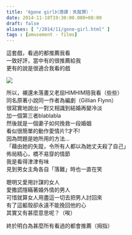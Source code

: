 ```yaml
---
title: '《gone girl》（港譯：失蹤罪）'
date: 2014-11-18T19:30:00.000+08:00
draft: false
aliases: [ "/2014/11/gone-girl.html" ]
tags : [amusement - films]
---
```


這套戲，看過的都推薦我看  
一致好評，當中有的很推薦給我  
更有的說是很適合我看的戲  

![](/images/gonegirl.jpg)

所以，襯還未落畫又老屈HIMHIM陪我看（些些）  
同名原著小說同一作者為編劇（Gillian Flynn）  
很寫實地說出一對又相識到結婚再變冷淡  
加一個第三者blablabla  
然後就是一個妻子如何挽救一段婚姻  
看似很簡單的動作愛情片?才不!  
因為問題是她所用的方法…  
「藉由她的失蹤，令所有人都以為她丈夫殺了自己」  
佈局精心，橋不易穿的情節  
我是看得津津有味  
見到男女主角各自「落難」時也一直在笑  
  
聰明又愛用計謀的女人  
愛撒謊隱瞞著婚外情的男人  
可惜就算女人用盡這一切去把男人討回來  
有了這軀殼卻永遠不能挽回他的心  
其實又有甚麼意思呢？（唉）  
  
終於明白為甚麼所有看過的都會推薦（拇指）
